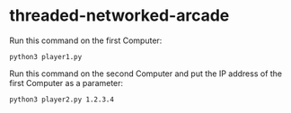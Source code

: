 # threaded-networked-arcade

Run this command on the first Computer:

```
python3 player1.py
```

Run this command on the second Computer and put the IP address of the first Computer as a parameter:

```
python3 player2.py 1.2.3.4
```
